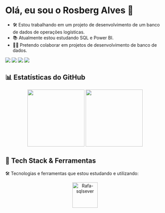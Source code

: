 # Olá, eu sou o Rosberg Alves 👋

- 🛠️ Estou trabalhando em um projeto de desenvolvimento de um banco de dados de operações logísticas.
- 📚 Atualmente estou estudando SQL e Power BI.
- 👨‍💻 Pretendo colaborar em projetos de desenvolvimento de banco de dados.

<div> 
  <a href="https://www.linkedin.com/in/rosbergalves/" target="_blank"><img src="https://img.shields.io/badge/LinkedIn-0077B5?style=for-the-badge&logo=linkedin&logoColor=white" target="_blank"></a> 
 	<a href="https://medium.com/@rosbergalvess" target="_blank"><img src="https://img.shields.io/badge/Medium-12100E?style=for-the-badge&logo=medium&logoColor=white" target="_blank"></a>
  <a href="https://discord" target="_blank"><img src="https://img.shields.io/badge/Discord-7289DA?style=for-the-badge&logo=discord&logoColor=white" target="_blank"></a> 
  <a href = "mailto:rosbergalvess@gmail.com"><img src="https://img.shields.io/badge/Gmail-D14836?style=for-the-badge&logo=gmail&logoColor=white"></a>
</div>

## 📊 **Estatísticas do GitHub**
<div align="center">
  <img height="180em" src="https://github-readme-stats.vercel.app/api?username=rosbergalves&show_icons=true&theme=tokyonight" />
  <img height="180em" src="https://github-readme-stats.vercel.app/api/top-langs/?username=rosbergalves&layout=compact&theme=tokyonight" />
</div>

## 🚀 **Tech Stack & Ferramentas**
🛠 Tecnologias e ferramentas que estou estudando e utilizando:
<div align="center">
<img align="center" alt="Rafa-sqlsever" height="80" width="80" src="https://raw.githubusercontent.com/devicons/devicon/master/icons/sqlservern/sqlserver-original.svg">
  </div>
